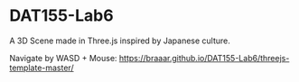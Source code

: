 # DAT155-Lab6
A 3D Scene made in Three.js inspired by Japanese culture.

Navigate by WASD + Mouse:
https://braaar.github.io/DAT155-Lab6/threejs-template-master/
